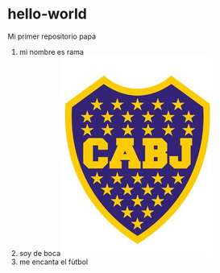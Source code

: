 # hello-world
Mi primer repositorio papa
1. mi nombre es rama
2. soy de boca ![image](Boca-Juniors.jpg)
3. me encanta el fùtbol
